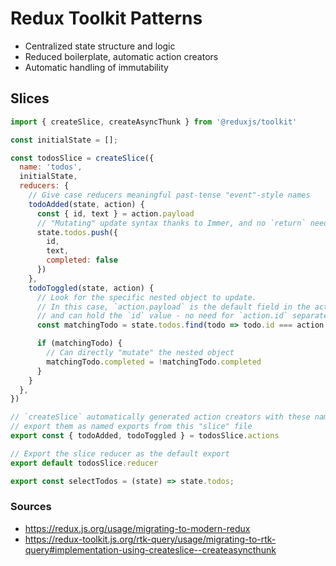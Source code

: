 # Redux Toolkit Patterns

- Centralized state structure and logic
- Reduced boilerplate, automatic action creators
- Automatic handling of immutability


## Slices

```js
import { createSlice, createAsyncThunk } from '@reduxjs/toolkit'

const initialState = [];

const todosSlice = createSlice({
  name: 'todos',
  initialState,
  reducers: {
    // Give case reducers meaningful past-tense "event"-style names
    todoAdded(state, action) {
      const { id, text } = action.payload
      // "Mutating" update syntax thanks to Immer, and no `return` needed
      state.todos.push({
        id,
        text,
        completed: false
      })
    },
    todoToggled(state, action) {
      // Look for the specific nested object to update.
      // In this case, `action.payload` is the default field in the action,
      // and can hold the `id` value - no need for `action.id` separately
      const matchingTodo = state.todos.find(todo => todo.id === action.payload)

      if (matchingTodo) {
        // Can directly "mutate" the nested object
        matchingTodo.completed = !matchingTodo.completed
      }
    }
  },
})

// `createSlice` automatically generated action creators with these names.
// export them as named exports from this "slice" file
export const { todoAdded, todoToggled } = todosSlice.actions

// Export the slice reducer as the default export
export default todosSlice.reducer

export const selectTodos = (state) => state.todos;
```

### Sources

-   https://redux.js.org/usage/migrating-to-modern-redux
-   https://redux-toolkit.js.org/rtk-query/usage/migrating-to-rtk-query#implementation-using-createslice--createasyncthunk
